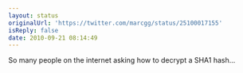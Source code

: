 ```yaml
---
layout: status
originalUrl: 'https://twitter.com/marcgg/status/25100017155'
isReply: false
date: 2010-09-21 08:14:49
---
```


So many people on the internet asking how to decrypt a SHA1 hash...
